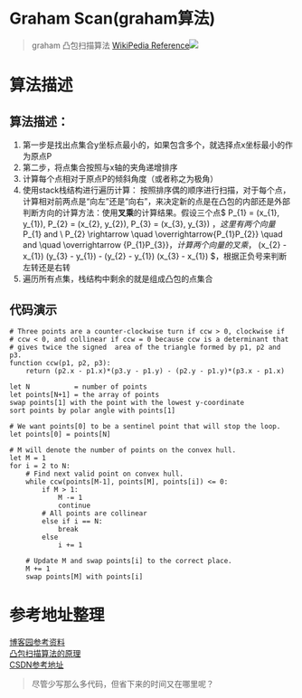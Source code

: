 # Graham Scan(graham算法)

> graham 凸包扫描算法
> [WikiPedia Reference![](https://upload.wikimedia.org/wikipedia/commons/thumb/7/71/GrahamScanDemo.gif/200px-GrahamScanDemo.gif)](https://en.wikipedia.org/wiki/Graham_scan)

# 算法描述

## 算法描述：

1. 第一步是找出点集合y坐标点最小的，如果包含多个，就选择点x坐标最小的作为原点P
2. 第二步，将点集合按照与x轴的夹角递增排序
3. 计算每个点相对于原点P的倾斜角度（或者称之为极角）
4. 使用stack栈结构进行遍历计算：
   按照排序偶的顺序进行扫描，对于每个点，计算相对前两点是“向左”还是“向右”，来决定新的点是在凸包的内部还是外部
   判断方向的计算方法：使用**叉乘**的计算结果。假设三个点$ P_{1} = (x_{1}, y_{1}), P_{2} = (x_{2}, y_{2}), P_{3} = (x_{3},
   y_{3}) $，这里有两个向量$ P_{1} and \ P_{2} \rightarrow \quad \overrightarrow{P_{1}P_{2}} \quad and \quad
   \overrightarrow {P_{1}P_{3}}$，计算两个向量的叉乘，$ (x_{2} - x_{1}) (y_{3} - y_{1}) - (y_{2} - y_{1}) (x_{3} - x_{1})
   $，根据正负号来判断左转还是右转
5. 遍历所有点集，栈结构中剩余的就是组成凸包的点集合

## 代码演示

```
# Three points are a counter-clockwise turn if ccw > 0, clockwise if
# ccw < 0, and collinear if ccw = 0 because ccw is a determinant that
# gives twice the signed  area of the triangle formed by p1, p2 and p3.
function ccw(p1, p2, p3):
    return (p2.x - p1.x)*(p3.y - p1.y) - (p2.y - p1.y)*(p3.x - p1.x)
```

```
let N           = number of points
let points[N+1] = the array of points
swap points[1] with the point with the lowest y-coordinate
sort points by polar angle with points[1]

# We want points[0] to be a sentinel point that will stop the loop.
let points[0] = points[N]

# M will denote the number of points on the convex hull.
let M = 1
for i = 2 to N:
    # Find next valid point on convex hull.
    while ccw(points[M-1], points[M], points[i]) <= 0:
        if M > 1:
            M -= 1
            continue
        # All points are collinear
        else if i == N:
            break
        else
            i += 1

    # Update M and swap points[i] to the correct place.
    M += 1
    swap points[M] with points[i]
```

# 参考地址整理

[博客园参考资料](http://www.cnblogs.com/Booble/archive/2011/02/28/1967179.html)  
[凸包扫描算法的原理](https://wz.cnblogs.com/my/?tag=%E5%87%B8%E5%8C%85)  
[CSDN参考地址](http://blog.csdn.net/cumtwyc/article/details/49387333)

> 尽管少写那么多代码，但省下来的时间又在哪里呢？





